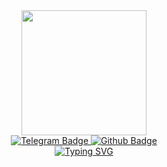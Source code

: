 <div id="header" align="center">
  <img src="https://media0.giphy.com/media/vLlpbDafjgHystuJ0a/giphy.gif?cid=6c09b9521mfsgy6ltrq1hujmc6kz05o1vv321b0iarhi0d9d&ep=v1_internal_gif_by_id&rid=giphy.gif&ct=s" width="200"/>
<div id="badges">
  <a href="https://telegram.me/kartrexofficial">
    <img src="https://img.shields.io/badge/Telegram-blue?style=for-the-badge&logo=telegram&logoColor=white" alt="Telegram Badge"/>
  </a>
  <a href="https://github.com/KartrexOfficial">
    <img src="https://img.shields.io/badge/Github-grey?style=for-the-badge&logo=github&logoColor=white" alt="Github Badge"/>
  </a>
</div>
<a href="https://git.io/typing-svg"><img src="https://readme-typing-svg.demolab.com?font=Kode+Mono&size=19&pause=1000&color=8771F7&center=true&random=false&width=490&lines=Hey%2C+I'm+Karthik.;Just+a+newbie+on+github.;Learning+and+exploring+new+things.;Feel+free+to+connect+and+learn+together!" alt="Typing SVG"
